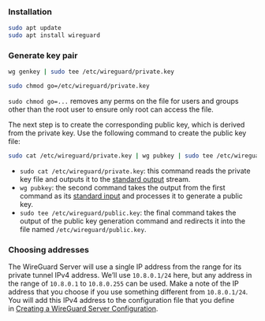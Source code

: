 ### Installation
```sh
sudo apt update
sudo apt install wireguard
```

### Generate key pair
```sh
wg genkey | sudo tee /etc/wireguard/private.key
```
```sh
sudo chmod go=/etc/wireguard/private.key
```

`sudo chmod go=...` removes any perms on the file for users and groups other than the root user to ensure only root can access the file.

The next step is to create the corresponding public key, which is derived from the private key. Use the following command to create the public key file:

```sh
sudo cat /etc/wireguard/private.key | wg pubkey | sudo tee /etc/wireguard/public.key
```

- `sudo cat /etc/wireguard/private.key`: this command reads the private key file and outputs it to the [standard output](https://www.digitalocean.com/community/tutorials/an-introduction-to-linux-i-o-redirection#standard-output) stream.
- `wg pubkey`: the second command takes the output from the first command as its [standard input](https://www.digitalocean.com/community/tutorials/an-introduction-to-linux-i-o-redirection#standard-input) and processes it to generate a public key.
- `sudo tee /etc/wireguard/public.key`: the final command takes the output of the public key generation command and redirects it into the file named `/etc/wireguard/public.key`.


### Choosing addresses
The WireGuard Server will use a single IP address from the range for its private tunnel IPv4 address. We’ll use `10.8.0.1/24` here, but any address in the range of `10.8.0.1` to `10.8.0.255` can be used. Make a note of the IP address that you choose if you use something different from `10.8.0.1/24`. You will add this IPv4 address to the configuration file that you define in [Creating a WireGuard Server Configuration](https://www.digitalocean.com/community/tutorials/how-to-set-up-wireguard-on-debian-11#step-3-%E2%80%94-creating-a-wireguard-server-configuration).